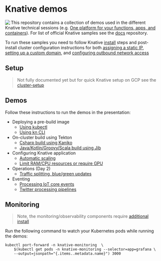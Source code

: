 # Knative demos

<img src ="./images/logo.png" align="left" />

This repository contains a collection of demos used in the different Knative technical sessions (e.g. [One platform for your functions, apps, and containers](https://www.youtube.com/watch?v=F4_2gxTtLaQ)). For list of official Knative samples see the [docs](https://github.com/knative/docs/tree/master/eventing/samples) repository.

To run these samples you need to follow Knative [install](https://github.com/knative/docs/tree/master/install) steps and post-install cluster configuration instructions for both [assigning a static IP](https://github.com/knative/docs/blob/master/serving/gke-assigning-static-ip-address.md), [setting up a custom domain](https://github.com/knative/docs/blob/master/serving/using-a-custom-domain.md), and [configuring outbound network access](https://github.com/knative/docs/blob/master/docs/serving/outbound-network-access.md)

## Setup

> Not fully documented yet but for quick Knative setup on GCP see the [cluster-setup](cluster-setup/)

## Demos

Follow these instructions to run the demos in the presentation:

* Deploying a pre-build image
  * [Using kubectl](simple-kubectl-deploy/)
  * [Using kn CLI](kn-cli-deploy/)
* On-cluster build using Tekton
  * [Csharp build using Kaniko](tekton-kaniko-build/)
  * [Java/Kotlin/Groovy/Scala build using Jib](tekton-jib-build/)
* Configuring Knative application
  * [Automatic scaling](autoscaling/)
  * [Limit RAM/CPU resources or require GPU](service-config/)
* Operations (Day 2)
  * [Traffic splitting, blue/green updates](traffic-splitting/)
* Eventing
  * [Processing IoT core events](eventing-iot/)
  * [Twitter processing pipelines](eventing-pipeline/)

## Monitoring

> Note, the monitoring/observability components require [additional install](https://github.com/knative/docs/blob/master/serving/installing-logging-metrics-traces.md)

Run the following command to watch your Kubernetes pods while running the demos:

```shell
kubectl port-forward -n knative-monitoring  \
    $(kubectl get pods -n knative-monitoring --selector=app=grafana \
    --output=jsonpath="{.items..metadata.name}") 3000
```
